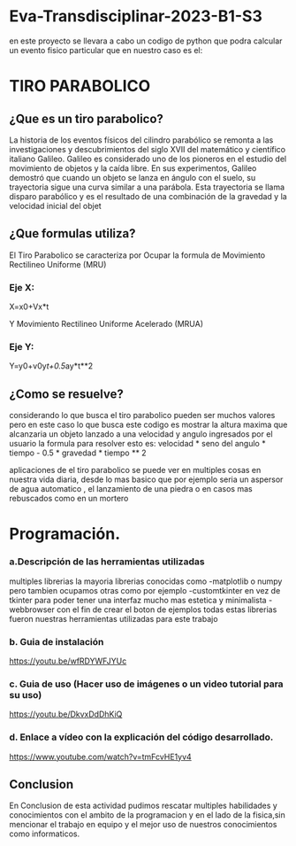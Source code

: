 # Eva-Transdisciplinar-2023-B1-S3
en este proyecto se llevara a cabo un codigo de python que podra calcular 
un evento fisico particular que en nuestro caso es el:


# TIRO PARABOLICO

## ¿Que es un tiro parabolico?
La historia de los eventos físicos del cilindro parabólico se remonta a las investigaciones y descubrimientos del siglo XVII del matemático y científico italiano
Galileo. Galileo es considerado uno de los pioneros en el estudio del movimiento de objetos y la caída libre. En sus experimentos, Galileo demostró que cuando un
objeto se lanza en ángulo con el suelo, su trayectoria sigue una curva similar a una parábola. Esta trayectoria se llama disparo parabólico y es el resultado de una
combinación de la gravedad y la velocidad inicial del objet

## ¿Que formulas utiliza?
El Tiro Parabolico se caracteriza por Ocupar la formula de
Movimiento Rectilineo Uniforme (MRU) 
### Eje X:
X=x0+Vx*t

Y Movimiento Rectilineo Uniforme Acelerado (MRUA)
### Eje Y:
Y=y0+v0y*t+0.5*ay*t**2

## ¿Como se resuelve?
considerando lo que busca el tiro parabolico pueden ser muchos valores 
pero en este caso lo que busca este codigo es mostrar la altura maxima que alcanzaria un
objeto lanzado a una velocidad y angulo ingresados por el usuario
la formula para resolver esto es:
velocidad * seno del angulo * tiempo - 0.5 * gravedad * tiempo ** 2


aplicaciones de el tiro parabolico se puede ver
en multiples cosas en nuestra vida diaria, desde lo mas basico que 
por ejemplo seria un aspersor de agua automatico , el lanzamiento de una piedra
o en casos mas rebuscados como en un mortero

# Programación.
### a.Descripción de las herramientas utilizadas
multiples librerias la mayoria librerias conocidas como
-matplotlib o numpy pero tambien ocupamos otras como por ejemplo
-customtkinter en vez de tkinter para poder tener una interfaz mucho mas
estetica y minimalista
-webbrowser con el fin de crear el boton de ejemplos
todas estas librerias fueron nuestras herramientas utilizadas para este
trabajo 

### b. Guia de instalación
https://youtu.be/wfRDYWFJYUc
### c. Guia de uso (Hacer uso de imágenes o un video tutorial para su uso)
https://youtu.be/DkvxDdDhKiQ
### d. Enlace a vídeo con la explicación del código desarrollado.
https://www.youtube.com/watch?v=tmFcvHE1yv4

## Conclusion
En Conclusion de esta actividad pudimos rescatar multiples 
habilidades y conocimientos con el ambito de la programacion 
y en el lado de la fisica,sin mencionar el trabajo en equipo 
y el mejor uso de nuestros conocimientos como informaticos.
